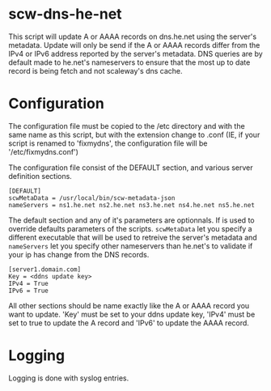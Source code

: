 # scw-dns-he-net

This script will update A or AAAA records on dns.he.net using the server's
metadata. Update will only be send if the A or AAAA records differ from the
IPv4 or IPv6 address reported by the server's metadata. DNS queries are by
default made to he.net's nameservers to ensure that the most up to date
record is being fetch and not scaleway's dns cache.

# Configuration

The configuration file must be copied to the /etc directory and with the
same name as this script, but with the extension change to .conf (IE, if
your script is renamed to 'fixmydns', the configuration file will be
'/etc/fixmydns.conf')

The configuration file consist of the DEFAULT section, and various server
definition sections.

```
[DEFAULT]
scwMetaData = /usr/local/bin/scw-metadata-json
nameServers = ns1.he.net ns2.he.net ns3.he.net ns4.he.net ns5.he.net
```

The default section and any of it's parameters are optionnals. If is used to
override defaults parameters of the scripts. `scwMetaData` let you specify a
different executable that will be used to retreive the server's metadata and
`nameServers` let you specify other nameservers than he.net's to validate if
your ip has change from the DNS records.

```
[server1.domain.com]
Key = <ddns update key>
IPv4 = True
IPv6 = True
```

All other sections should be name exactly like the A or AAAA record you want
to update. 'Key' must be set to your ddns update key, 'IPv4' must be set to
true to update the A record and 'IPv6' to update the AAAA record.

# Logging

Logging is done with syslog entries.